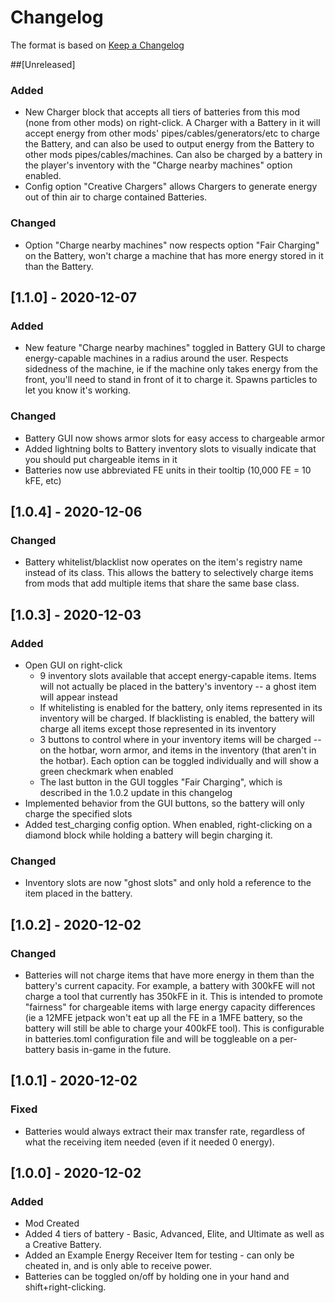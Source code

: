 # Changelog
The format is based on [Keep a Changelog](https://keepachangelog.com/en/1.0.0/)

##[Unreleased]
### Added
 - New Charger block that accepts all tiers of batteries from this mod (none from other mods) on right-click. A Charger with a Battery in it will accept energy from other mods' pipes/cables/generators/etc to charge the Battery, and can also be used to output energy from the Battery to other mods pipes/cables/machines. Can also be charged by a battery in the player's inventory with the "Charge nearby machines" option enabled.
 - Config option "Creative Chargers" allows Chargers to generate energy out of thin air to charge contained Batteries.
### Changed
 - Option "Charge nearby machines" now respects option "Fair Charging" on the Battery, won't charge a machine that has more energy stored in it than the Battery.
## [1.1.0] - 2020-12-07
### Added
 - New feature "Charge nearby machines" toggled in Battery GUI to charge energy-capable machines in a radius around the user. Respects sidedness of the machine, ie if the machine only takes energy from the front, you'll need to stand in front of it to charge it. Spawns particles to let you know it's working.
### Changed
 - Battery GUI now shows armor slots for easy access to chargeable armor
 - Added lightning bolts to Battery inventory slots to visually indicate that you should put chargeable items in it
 - Batteries now use abbreviated FE units in their tooltip (10,000 FE = 10 kFE, etc)
## [1.0.4] - 2020-12-06
### Changed
 - Battery whitelist/blacklist now operates on the item's registry name instead of its class. This allows the battery to selectively charge items from mods that add multiple items that share the same base class.
## [1.0.3] - 2020-12-03
### Added
 - Open GUI on right-click
   - 9 inventory slots available that accept energy-capable items. Items will not actually be placed in the battery's inventory -- a ghost item will appear instead
   - If whitelisting is enabled for the battery, only items represented in its inventory will be charged. If blacklisting is enabled, the battery will charge all items except those represented in its inventory
   - 3 buttons to control where in your inventory items will be charged -- on the hotbar, worn armor, and items in the inventory (that aren't in the hotbar). Each option can be toggled individually and will show a green checkmark when enabled
   - The last button in the GUI toggles "Fair Charging", which is described in the 1.0.2 update in this changelog
 - Implemented behavior from the GUI buttons, so the battery will only charge the specified slots
 - Added test_charging config option. When enabled, right-clicking on a diamond block while holding a battery will begin charging it.
### Changed
 - Inventory slots are now "ghost slots" and only hold a reference to the item placed in the battery.
 
## [1.0.2] - 2020-12-02
### Changed
 - Batteries will not charge items that have more energy in them than the battery's current capacity. For example, a battery with 300kFE will not charge a tool that currently has 350kFE in it. This is intended to promote "fairness" for chargeable items with large energy capacity differences (ie a 12MFE jetpack won't eat up all the FE in a 1MFE battery, so the battery will still be able to charge your 400kFE tool). This is configurable in batteries.toml configuration file and will be toggleable on a per-battery basis in-game in the future.
## [1.0.1] - 2020-12-02
### Fixed
 - Batteries would always extract their max transfer rate, regardless of what the receiving item needed (even if it needed 0 energy).

## [1.0.0] - 2020-12-02
### Added
 - Mod Created
 - Added 4 tiers of battery - Basic, Advanced, Elite, and Ultimate as well as a Creative Battery.
 - Added an Example Energy Receiver Item for testing - can only be cheated in, and is only able to receive power.
 - Batteries can be toggled on/off by holding one in your hand and shift+right-clicking.